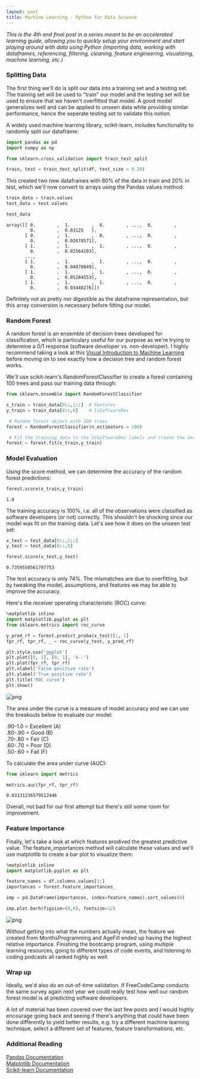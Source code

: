 ```yaml
---
layout: post
title: Machine Learning - Python for Data Science
---
```


*This is the 4th and final post in a series meant to be an accelerated learning guide, allowing you to quickly setup your environment and start playing around with data using Python (importing data, working with dataframes, referencing, filtering, cleaning, feature engineering, visualizing, machine learning, etc.)*

### Splitting Data

The first thing we'll do is split our data into a training set and a testing set. The training set will be used to "train" our model and the testing set will be used to ensure that we haven't overfitted that model. A good model generalizes well and can be applied to unseen data while providing similar performance, hence the seperate testing set to validate this notion.

A widely used machine learning library, scikit-learn, includes functionality to randomly split our dataframe:


```python
import pandas as pd
import numpy as np

from sklearn.cross_validation import train_test_split

train, test = train_test_split(df, test_size = 0.20)
```

This created two new dataframes with 80% of the data in train and 20% in test, which we'll now convert to arrays using the Pandas values method:


```python
train_data = train.values
test_data = test.values

test_data
```




    array([[ 0.        ,  1.        ,  0.        , ...,  0.        ,
             0.        ,  0.03125   ],
           [ 0.        ,  1.        ,  0.        , ...,  0.        ,
             0.        ,  0.02678571],
           [ 1.        ,  1.        ,  1.        , ...,  0.        ,
             0.        ,  0.02564103],
           ..., 
           [ 1.        ,  1.        ,  1.        , ...,  0.        ,
             0.        ,  0.04878049],
           [ 1.        ,  1.        ,  1.        , ...,  0.        ,
             0.        ,  0.05284553],
           [ 1.        ,  1.        ,  1.        , ...,  0.        ,
             0.        ,  0.03448276]])



Definitely not as pretty nor digestible as the dataframe representation, but this array conversion is necessary before fitting our model.

### Random Forest

A random forest is an ensemble of decision trees developed for classification, which is particulary useful for our purpose as we're trying to determine a 0/1 response (software developer vs. non-developer). I highly recommend taking a look at this [Visual Introduction to Machine Learning](http://www.r2d3.us/visual-intro-to-machine-learning-part-1/ "Visual Intro") before moving on to see exactly how a decision tree and random forest works.

We'll use scikit-learn's RandomForestClassifier to create a forest containing 100 trees and pass our training data through:


```python
from sklearn.ensemble import RandomForestClassifier 

x_train = train_data[0::,1::]  # Features
y_train = train_data[0::,0]    # IsSoftwareDev

 # Random forest object with 100 trees
forest = RandomForestClassifier(n_estimators = 100)

 # Fit the training data to the IsSoftwareDev labels and create the decision trees
forest = forest.fit(x_train,y_train)
```

### Model Evaluation

Using the score method, we can determine the accuracy of the random forest predictions:


```python
forest.score(x_train,y_train)
```




    1.0



The training accuracy is 100%, i.e. all of the observations were classified as software developers (or not) correctly. This shouldn't be shocking since our model was fit on the training data. Let's see how it does on the unseen test set:


```python
x_test = test_data[0::,1::]
y_test = test_data[0::,0]

forest.score(x_test,y_test)
```




    0.7359550561797753



The test accuracy is only 74%. The mismatches are due to overfitting, but by tweaking the model, assumptions, and features we may be able to improve the accuracy.

Here's the receiver operating characteristic (ROC) curve:


```python
%matplotlib inline
import matplotlib.pyplot as plt
from sklearn.metrics import roc_curve

y_pred_rf = forest.predict_proba(x_test)[:, 1]
fpr_rf, tpr_rf, _ = roc_curve(y_test, y_pred_rf)

plt.style.use('ggplot')
plt.plot([0, 1], [0, 1], 'k--')
plt.plot(fpr_rf, tpr_rf)
plt.xlabel('False positive rate')
plt.ylabel('True positive rate')
plt.title('ROC curve')
plt.show()
```


![png](https://mbalar.github.io/img/output_19_0.png)


The area under the curve is a measure of model accuracy and we can use the breakouts below to evaluate our model:

.90-1.0 = Excellent (A)  
.80-.90 = Good (B)  
.70-.80 = Fair (C)  
.60-.70 = Poor (D)  
.50-.60 = Fail (F)  

To calculate the area under curve (AUC):


```python
from sklearn import metrics

metrics.auc(fpr_rf, tpr_rf)
```




    0.83131236579512446



Overall, not bad for our first attempt but there's still some room for improvement.

### Feature Importance

Finally, let's take a look at which features prodived the greatest predictive value. The feature_importances method will calculate these values and we'll use matplotlib to create a bar plot to visualize them:


```python
%matplotlib inline
import matplotlib.pyplot as plt

feature_names = df.columns.values[1:]
importances = forest.feature_importances_

imp = pd.DataFrame(importances, index=feature_names).sort_values(0)

imp.plot.barh(figsize=(8,6), fontsize=12)
```








![png](https://mbalar.github.io/img/output_25_1.png)


Without getting into what the numbers actually mean, the feature we created from MonthsProgramming and AgeFill ended up having the highest relative importance. Finishing the bootcamp program, using multiple learning resources, going to different types of code events, and listening to coding podcasts all ranked highly as well.

### Wrap up

Ideally, we'd also do an out-of-time validation. If FreeCodeCamp conducts the same survey again next year we could really test how well our random forest model is at predicting software developers.

A lot of material has been covered over the last few posts and I would highly encourage going back and seeing if there's anything that could have been done differently to yield better results, e.g. try a different machine learning technique, select a different set of features, feature transformations, etc.

### Additional Reading

[Pandas Documentation](http://pandas.pydata.org/pandas-docs/stable/index.html "Pandas Documentation")  
[Matplotlib Documentation](http://matplotlib.org/contents.html "Matplotlib Documentation")  
[Scikit-learn Documentation](http://scikit-learn.org/dev/index.html "Scikit Documentation")
